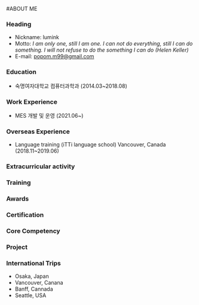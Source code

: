 #ABOUT ME

### Heading
- Nickname: lumink
- Motto: *I am only one, still I am one. I can not do everything, still I can do something. I will not refuse to do the something I can do (Helen Keller)* 
- E-mail: popom.m99@gmail.com

### Education
- 숙명여자대학교 컴퓨터과학과 (2014.03~2018.08)

### Work Experience
- MES 개발 및 운영 (2021.06~)

### Overseas Experience
- Language training (iTTi language school) Vancouver, Canada (2018.11~2019.06)

### Extracurricular activity


### Training


### Awards


### Certification


### Core Competency


### Project


### International Trips
- Osaka, Japan
- Vancouver, Canana
- Banff, Cannada
- Seattle, USA

